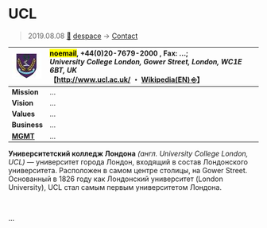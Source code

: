 # UCL
> 2019.08.08 [🚀](../index/index.md) [despace](index.md) → [Contact](contact.md)

|[![](f/con/u/ucl_logo1_thumb.jpg)](f/con/u/ucl_logo1.png)|<mark>noemail</mark>, +44(0)20-7679-2000 , Fax: …;<br> *University College London, Gower Street, London, WC1E 6BT, UK*<br> 【<http://www.ucl.ac.uk/> ・ [Wikipedia(EN) ⎆](https://en.wikipedia.org/wiki/University_College_London)】|
|:--|:--|
|**Mission**|…|
|**Vision**|…|
|**Values**|…|
|**Business**|…|
|**[MGMT](mgmt.md)**|…|

**Университетский колледж Лондона** *(англ. University College London, UCL)* — университет города Лондон, входящий в состав Лондонского университета. Расположен в самом центре столицы, на Gower Street. Основанный в 1826 году как Лондонский университет (London University), UCL стал самым первым университетом Лондона.


<p style="page-break-after:always"> </p>

…

